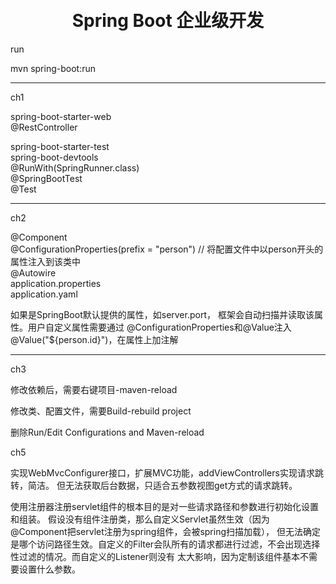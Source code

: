 <h1 align="center">
  <br>
  Spring Boot 企业级开发
  <br>
</h1>

<p>run</p>
<p>mvn spring-boot:run</p>
<hr>
<p>ch1</p>
<artifactId>spring-boot-starter-web</artifactId><br>
@RestController

<artifactId>spring-boot-starter-test</artifactId><br>
<artifactId>spring-boot-devtools</artifactId><br>
@RunWith(SpringRunner.class)<br>
@SpringBootTest<br>
@Test
<hr>
<p>ch2</p>
@Component<br>
@ConfigurationProperties(prefix = "person") // 将配置文件中以person开头的属性注入到该类中<br>
@Autowire<br>
application.properties<br>
application.yaml
<p>如果是SpringBoot默认提供的属性，如server.port，
框架会自动扫描并读取该属性。用户自定义属性需要通过
@ConfigurationProperties和@Value注入<br>
@Value("${person.id}")，在属性上加注解
</p>
<hr>

<p>ch3</p>
<p>修改依赖后，需要右键项目-maven-reload</p>
<p>修改类、配置文件，需要Build-rebuild project</p>

<p>删除Run/Edit Configurations and Maven-reload</p>

<p>ch5</p>
 <p>实现WebMvcConfigurer接口，扩展MVC功能，addViewControllers实现请求跳转，简洁。
 但无法获取后台数据，只适合五参数视图get方式的请求跳转。</p>
 
<p>
使用注册器注册servlet组件的根本目的是对一些请求路径和参数进行初始化设置和组装。
假设没有组件注册类，那么自定义Servlet虽然生效（因为@Component把servlet注册为spring组件，会被spring扫描加载），
但无法确定是哪个访问路径生效。自定义的Filter会队所有的请求都进行过滤，不会出现选择性过滤的情况。而自定义的Listener则没有
太大影响，因为定制该组件基本不需要设置什么参数。
</p>
